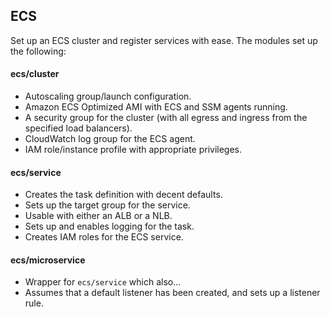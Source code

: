 ## ECS

Set up an ECS cluster and register services with ease. The modules set up the following:

#### ecs/cluster

- Autoscaling group/launch configuration.
- Amazon ECS Optimized AMI with ECS and SSM agents running.
- A security group for the cluster (with all egress and ingress from the specified load balancers).
- CloudWatch log group for the ECS agent.
- IAM role/instance profile with appropriate privileges.

#### ecs/service

- Creates the task definition with decent defaults.
- Sets up the target group for the service.
- Usable with either an ALB or a NLB.
- Sets up and enables logging for the task.
- Creates IAM roles for the ECS service.

#### ecs/microservice

- Wrapper for `ecs/service` which also...
- Assumes that a default listener has been created, and sets up a listener rule.
